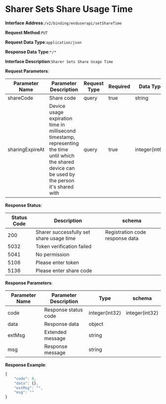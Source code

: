 # Sharer Sets Share Usage Time


**Interface Address**:`/v2/binding/enduserapi/setShareTime`


**Request Method**:`PUT`


**Request Data Type**:`application/json`


**Response Data Type**:`*/*`


**Interface Description**:`Sharer Sets Share Usage Time`


**Request Parameters**:


| Parameter Name  | Parameter Description                                                                        | Request Type | Required | Data Type      | schema |
| --------------- | -------------------------------------------------------------------------------------------- | ------------ | -------- | -------------- | ------ |
| shareCode       | Share code                                                                                   | query        | true     | string         |        |
| sharingExpireAt | Device usage expiration time in millisecond timestamp, representing the time until which the shared device can be used by the person it's shared with | query | true     | integer(int64) |        |


**Response Status**:


| Status Code | Description                            | schema                     |
| ----------- | -------------------------------------- | -------------------------- |
| 200         | Sharer successfully set share usage time | Registration code response data |
| 5032        | Token verification failed              |                            |
| 5041        | No permission                          |                            |
| 5106        | Please enter token                     |                            |
| 5136        | Please enter share code                |                            |


**Response Parameters**:


| Parameter Name | Parameter Description | Type           | schema         |
| -------------- | --------------------- | -------------- | -------------- |
| code           | Response status code  | integer(int32) | integer(int32) |
| data           | Response data         | object         |                |
| extMsg         | Extended message      | string         |                |
| msg            | Response message      | string         |                |


**Response Example**:
```javascript
{
	"code": 0,
	"data": {},
	"extMsg": "",
	"msg": ""
}
```